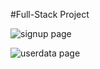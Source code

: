 #Full-Stack Project

![signup page](https://github.com/user-attachments/assets/2bdbabb8-c73a-41f1-a032-bfc8884d8dca)

![userdata page](https://github.com/user-attachments/assets/c4b9e36d-e04a-43c8-9c63-c762519dd246)
